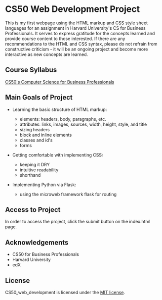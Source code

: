 # CS50 Web Development Project

This is my first webpage using the HTML markup and CSS style sheet languages for an assignment in Harvard University's 
CS for Business Professionals. It serves to express gratitude for the concepts learned and provide course content to those interested. If there are any recommendations to the HTML and CSS syntax, please do not refrain from constructive criticism - it will be an ongoing project and become more interactive as new concepts are learned.

## Course Syllabus
[CS50's Computer Science for Business Professionals](https://docs.cs50.net/business/2018/x/syllabus.html#certificates)

## Main Goals of Project

* Learning the basic structure of HTML markup:
  * elements: headers, body, paragraphs, etc.
  * attributes: links, images, sources, width, height, style, and title
  * sizing headers
  * block and inline elements
  * classes and id's
  * forms
  
* Getting comfortable with implementing CSS:
  * keeping it DRY
  * intuitive readability
  * shorthand
  
* Implementing Python via Flask:
  * using the microweb framework flask for routing 
  
## Access to Project

In order to access the project, click the submit button on the index.html page.
  
## Acknowledgements
* CS50 for Business Professionals
* Harvard University
* edX

## License
CS50_web_development is licensed under the [MIT license](https://opensource.org/licenses/MIT).
